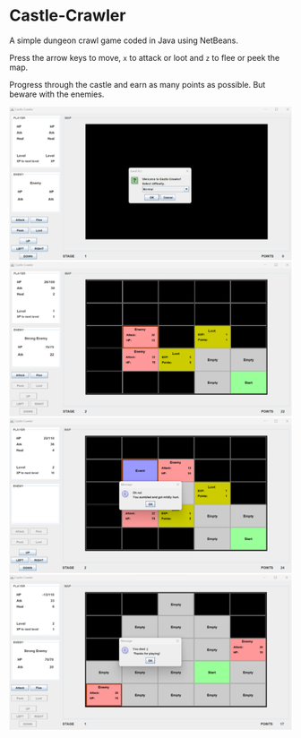 # Castle-Crawler
A simple dungeon crawl game coded in Java using NetBeans.

Press the arrow keys to move, `x` to attack or loot and `z` to flee or peek the map.

Progress through the castle and earn as many points as possible. But beware with the enemies.

<img src="https://github.com/dcabezas98/Castle-Crawler/blob/main/screenshots/difficulty.png?raw=true" alt="Difficulty" width="800"/>

<img src="https://github.com/dcabezas98/Castle-Crawler/blob/main/screenshots/gameplay1.png?raw=true" alt="Gameplay 1" width="800"/>

<img src="https://github.com/dcabezas98/Castle-Crawler/blob/main/screenshots/gameplay2.png?raw=true" alt="Gameplay 2" width="800"/>

<img src="https://github.com/dcabezas98/Castle-Crawler/blob/main/screenshots/gameplay3.png?raw=true" alt="Gameplay 3" width="800"/>

